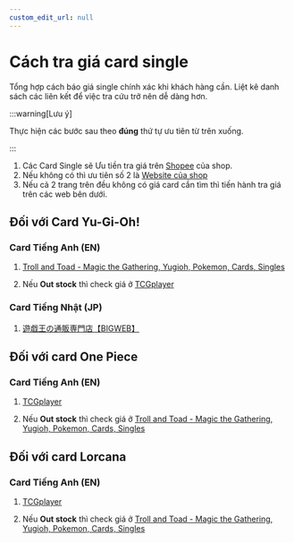 ```yaml
---
custom_edit_url: null
---
```


# Cách tra giá card single

Tổng hợp cách báo giá single chính xác khi khách hàng cần. Liệt kê danh sách các liên kết để việc tra cứu trở nên dễ dàng hơn.

:::warning[Lưu ý]

Thực hiện các bước sau theo **đúng** thứ tự ưu tiên từ trên xuống.

:::

1. Các Card Single sẽ Ưu tiền tra giá trên [Shopee](https://shopee.vn/thinhcuaban) của shop.
2. Nếu không có thì ưu tiên số 2 là [Website của shop](https://kisara.vn/)
3. Nếu cả 2 trang trên đều không có giá card cần tìm thì tiến hành tra giá trên các web bên dưới.

## Đối với Card Yu-Gi-Oh!

### Card Tiếng Anh (EN) 

1. [Troll and Toad - Magic the Gathering, Yugioh, Pokemon, Cards, Singles](https://www.trollandtoad.com/) 

1. Nếu **Out stock** thì check giá ở [TCGplayer](https://www.tcgplayer.com/)

### Card Tiếng Nhật (JP)

1. [遊戯王の通販専門店【BIGWEB】](https://www.bigweb.co.jp/ja/products/yugioh)

## Đối với card One Piece

### Card Tiếng Anh (EN)

1. [TCGplayer](https://www.tcgplayer.com/) 

1. Nếu **Out stock** thì check giá ở [Troll and Toad - Magic the Gathering, Yugioh, Pokemon, Cards, Singles](https://www.trollandtoad.com/)

## Đối với card Lorcana

### Card Tiếng Anh (EN)

1. [TCGplayer](https://www.tcgplayer.com/) 

1. Nếu **Out stock** thì check giá ở [Troll and Toad - Magic the Gathering, Yugioh, Pokemon, Cards, Singles](https://www.trollandtoad.com/)
